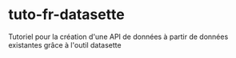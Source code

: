 # tuto-fr-datasette
Tutoriel pour la création d'une API de données à partir de données existantes grâce à l'outil datasette
